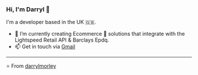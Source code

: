 ### Hi, I'm Darryl 👋

I'm a developer based in the UK 🇬🇧.

- 🔭 I’m currently creating Ecommerce 🛒 solutions that integrate with the Lightspeed Retail API & Barclays Epdq.
- 📫 Get in touch via [Gmail](mailto:darrylmorley.uk@gmail.com)

---

⭐️ From [darrylmorley](https://github.com/darrylmorley)
